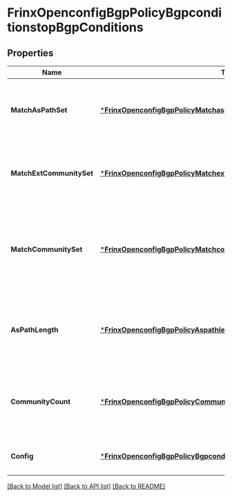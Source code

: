 # FrinxOpenconfigBgpPolicyBgpconditionstopBgpConditions

## Properties
Name | Type | Description | Notes
------------ | ------------- | ------------- | -------------
**MatchAsPathSet** | [***FrinxOpenconfigBgpPolicyMatchaspathtopMatchAsPathSet**](frinx.openconfig.bgp.policy.matchaspathtop.MatchAsPathSet.md) | Optional[Match a referenced as-path set according to the logic defined in the match-set-options leaf] REF:Optional.empty | [optional] [default to null]
**MatchExtCommunitySet** | [***FrinxOpenconfigBgpPolicyMatchextcommunitytopMatchExtCommunitySet**](frinx.openconfig.bgp.policy.matchextcommunitytop.MatchExtCommunitySet.md) | Optional[Match a referenced extended community-set according to the logic defined in the match-set-options leaf] REF:Optional.empty | [optional] [default to null]
**MatchCommunitySet** | [***FrinxOpenconfigBgpPolicyMatchcommunitytopMatchCommunitySet**](frinx.openconfig.bgp.policy.matchcommunitytop.MatchCommunitySet.md) | Optional[Top-level container for match conditions on communities. Match a referenced community-set according to the logic defined in the match-set-options leaf] REF:Optional.empty | [optional] [default to null]
**AsPathLength** | [***FrinxOpenconfigBgpPolicyAspathlengthtopAsPathLength**](frinx.openconfig.bgp.policy.aspathlengthtop.AsPathLength.md) | Optional[Value and comparison operations for conditions based on the length of the AS path in the route update] REF:Optional.empty | [optional] [default to null]
**CommunityCount** | [***FrinxOpenconfigBgpPolicyCommunitycounttopCommunityCount**](frinx.openconfig.bgp.policy.communitycounttop.CommunityCount.md) | Optional[Value and comparison operations for conditions based on the number of communities in the route update] REF:Optional.empty | [optional] [default to null]
**Config** | [***FrinxOpenconfigBgpPolicyBgpconditionstopBgpconditionsConfig**](frinx.openconfig.bgp.policy.bgpconditionstop.bgpconditions.Config.md) | Optional[Configuration data for BGP-specific policy conditions] REF:Optional.empty | [optional] [default to null]

[[Back to Model list]](../README.md#documentation-for-models) [[Back to API list]](../README.md#documentation-for-api-endpoints) [[Back to README]](../README.md)


